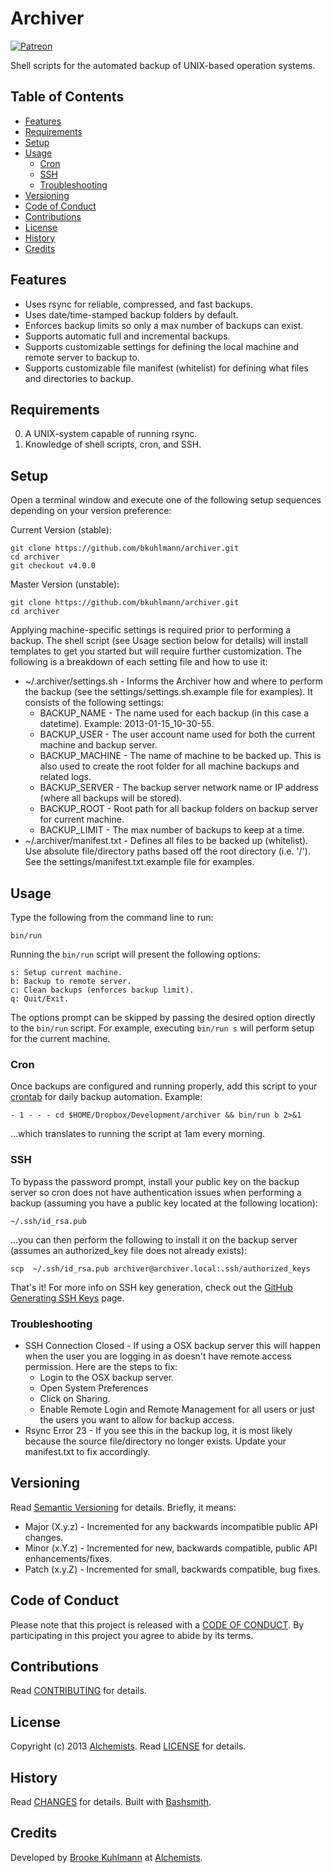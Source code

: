 # Archiver

[![Patreon](https://img.shields.io/badge/patreon-donate-brightgreen.svg)](https://www.patreon.com/bkuhlmann)

Shell scripts for the automated backup of UNIX-based operation systems.

<!-- Tocer[start]: Auto-generated, don't remove. -->

## Table of Contents

  - [Features](#features)
  - [Requirements](#requirements)
  - [Setup](#setup)
  - [Usage](#usage)
    - [Cron](#cron)
    - [SSH](#ssh)
    - [Troubleshooting](#troubleshooting)
  - [Versioning](#versioning)
  - [Code of Conduct](#code-of-conduct)
  - [Contributions](#contributions)
  - [License](#license)
  - [History](#history)
  - [Credits](#credits)

<!-- Tocer[finish]: Auto-generated, don't remove. -->

## Features

- Uses rsync for reliable, compressed, and fast backups.
- Uses date/time-stamped backup folders by default.
- Enforces backup limits so only a max number of backups can exist.
- Supports automatic full and incremental backups.
- Supports customizable settings for defining the local machine and remote server to backup to.
- Supports customizable file manifest (whitelist) for defining what files and directories to backup.

## Requirements

0. A UNIX-system capable of running rsync.
0. Knowledge of shell scripts, cron, and SSH.

## Setup

Open a terminal window and execute one of the following setup sequences depending on your version
preference:

Current Version (stable):

    git clone https://github.com/bkuhlmann/archiver.git
    cd archiver
    git checkout v4.0.0

Master Version (unstable):

    git clone https://github.com/bkuhlmann/archiver.git
    cd archiver

Applying machine-specific settings is required prior to performing a backup. The shell script (see
Usage section below for details) will install templates to get you started but will require further
customization. The following is a breakdown of each setting file and how to use it:

- ~/.archiver/settings.sh - Informs the Archiver how and where to perform the backup (see the
  settings/settings.sh.example file for examples). It consists of the following settings:
    - BACKUP_NAME - The name used for each backup (in this case a datetime). Example:
      2013-01-15_10-30-55.
    - BACKUP_USER - The user account name used for both the current machine and backup server.
    - BACKUP_MACHINE - The name of machine to be backed up. This is also used to create the root
      folder for all machine backups and related logs.
    - BACKUP_SERVER - The backup server network name or IP address (where all backups will be
      stored).
    - BACKUP_ROOT - Root path for all backup folders on backup server for current machine.
    - BACKUP_LIMIT - The max number of backups to keep at a time.
- ~/.archiver/manifest.txt - Defines all files to be backed up (whitelist). Use absolute
  file/directory paths based off the root directory (i.e. '/'). See the
  settings/manifest.txt.example file for examples.

## Usage

Type the following from the command line to run:

    bin/run

Running the `bin/run` script will present the following options:

    s: Setup current machine.
    b: Backup to remote server.
    c: Clean backups (enforces backup limit).
    q: Quit/Exit.

The options prompt can be skipped by passing the desired option directly to the `bin/run` script.
For example, executing `bin/run s` will perform setup for the current machine.

### Cron

Once backups are configured and running properly, add this script to your
[crontab](https://en.wikipedia.org/wiki/Crontab) for daily backup automation. Example:

    - 1 - - - cd $HOME/Dropbox/Development/archiver && bin/run b 2>&1

...which translates to running the script at 1am every morning.

### SSH

To bypass the password prompt, install your public key on the backup server so cron does not have
authentication issues when performing a backup (assuming you have a public key located at the
following location):

    ~/.ssh/id_rsa.pub

...you can then perform the following to install it on the backup server (assumes an authorized_key
file does not already exists):

    scp  ~/.ssh/id_rsa.pub archiver@archiver.local:.ssh/authorized_keys

That's it! For more info on SSH key generation, check out the
[GitHub Generating SSH Keys](https://help.github.com/articles/generating-ssh-keys) page.

### Troubleshooting

- SSH Connection Closed - If using a OSX backup server this will happen when the user you are
  logging in as doesn't have remote access permission. Here are the steps to fix:
    - Login to the OSX backup server.
    - Open System Preferences
    - Click on Sharing.
    - Enable Remote Login and Remote Management for all users or just the users you want to allow
      for backup access.
- Rsync Error 23 - If you see this in the backup log, it is most likely because the source
  file/directory no longer exists. Update your manifest.txt to fix accordingly.

## Versioning

Read [Semantic Versioning](http://semver.org) for details. Briefly, it means:

- Major (X.y.z) - Incremented for any backwards incompatible public API changes.
- Minor (x.Y.z) - Incremented for new, backwards compatible, public API enhancements/fixes.
- Patch (x.y.Z) - Incremented for small, backwards compatible, bug fixes.

## Code of Conduct

Please note that this project is released with a [CODE OF CONDUCT](CODE_OF_CONDUCT.md). By
participating in this project you agree to abide by its terms.

## Contributions

Read [CONTRIBUTING](CONTRIBUTING.md) for details.

## License

Copyright (c) 2013 [Alchemists](https://www.alchemists.io).
Read [LICENSE](LICENSE.md) for details.

## History

Read [CHANGES](CHANGES.md) for details.
Built with [Bashsmith](https://github.com/bkuhlmann/bashsmith).

## Credits

Developed by [Brooke Kuhlmann](https://www.alchemists.io) at
[Alchemists](https://www.alchemists.io).
